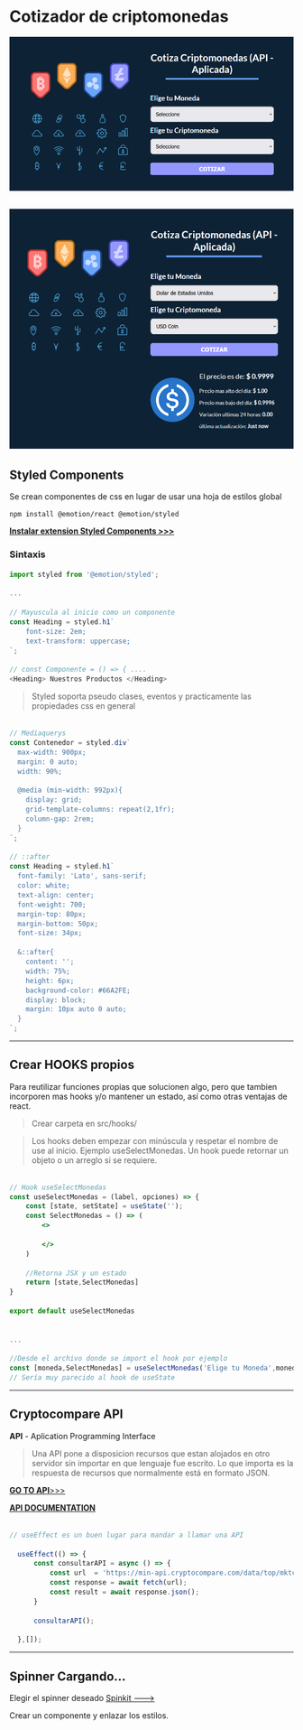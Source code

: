# Cotizador de criptomonedas

![](./img/final-app-cripto.png)

![](./img/testing-app.png)
---

## **Styled Components**

Se crean componentes de css en lugar de usar una hoja de estilos global

```
npm install @emotion/react @emotion/styled
```

[**Instalar extension Styled Components >>>**](https://marketplace.visualstudio.com/items?itemName=styled-components.vscode-styled-components)

### **Sintaxis**

```js
import styled from '@emotion/styled';

...

// Mayuscula al inicio como un componente
const Heading = styled.h1`
    font-size: 2em;
    text-transform: uppercase;
`;

// const Componente = () => { ....
<Heading> Nuestros Productos </Heading>
```

> Styled soporta pseudo clases, eventos y practicamente las propiedades css en general

```js

// Mediaquerys
const Contenedor = styled.div`
  max-width: 900px;
  margin: 0 auto;
  width: 90%;

  @media (min-width: 992px){
    display: grid;
    grid-template-columns: repeat(2,1fr);
    column-gap: 2rem;
  }
`;

// ::after
const Heading = styled.h1`
  font-family: 'Lato', sans-serif;
  color: white;
  text-align: center;
  font-weight: 700;
  margin-top: 80px;
  margin-bottom: 50px;
  font-size: 34px;

  &::after{
    content: '';
    width: 75%;
    height: 6px;
    background-color: #66A2FE;
    display: block;
    margin: 10px auto 0 auto;
  }
`;

```

---

## **Crear HOOKS propios**

Para reutilizar funciones propias que solucionen algo, pero que tambien incorporen mas hooks y/o mantener un estado, así como otras ventajas de react.
> Crear carpeta en src/hooks/

> Los hooks deben empezar con minúscula y respetar el nombre de use al inicio. Ejemplo useSelectMonedas. Un hook puede retornar un objeto o un arreglo si se requiere.

```jsx

// Hook useSelectMonedas
const useSelectMonedas = (label, opciones) => {
    const [state, setState] = useState('');
    const SelectMonedas = () => (
        <>
        
        </>
    )

    //Retorna JSX y un estado
    return [state,SelectMonedas]
}

export default useSelectMonedas


...

//Desde el archivo donde se import el hook por ejemplo
const [moneda,SelectMonedas] = useSelectMonedas('Elige tu Moneda',monedas);
// Sería muy parecido al hook de useState
```
---

## **Cryptocompare API**

**API** - Aplication Programming Interface

> Una API pone a disposicion recursos que estan alojados en otro servidor sin importar en que lenguaje fue escrito. Lo que importa es la respuesta de recursos que normalmente está en formato JSON.

[**GO TO API**>>>](https://min-api.cryptocompare.com/)

[**API DOCUMENTATION**](https://min-api.cryptocompare.com/documentation?key=Toplists&cat=TopTotalMktCapEndpointFull)

```js

// useEffect es un buen lugar para mandar a llamar una API

  useEffect(() => { 
      const consultarAPI = async () => {  
          const url  = 'https://min-api.cryptocompare.com/data/top/mktcapfull?limit=10&tsym=USD';
          const response = await fetch(url);
          const result = await response.json();
      }

      consultarAPI();

  },[]);
```

---

## **Spinner Cargando...**

Elegir el spinner deseado 
[Spinkit --->](https://tobiasahlin.com/spinkit/)

Crear un componente y enlazar los estilos.